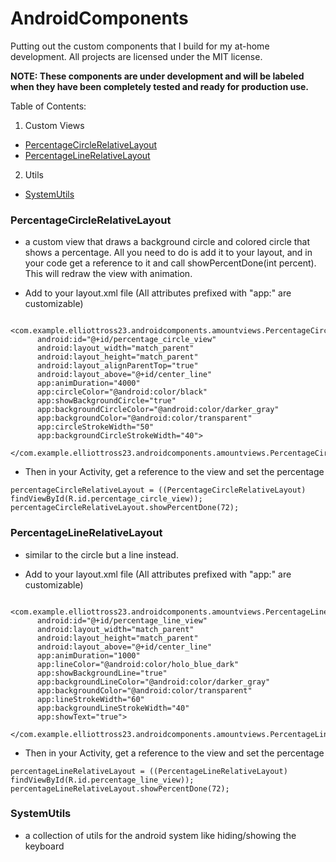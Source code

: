 # AndroidComponents

Putting out the custom components that  I build for my at-home development. 
All projects are licensed under the MIT license.

**NOTE: These components are under development and will be labeled when they have been completely tested and ready for production use.**

Table of Contents:

1. Custom Views
  - [PercentageCircleRelativeLayout](#percentagecirclerelativelayout)
  - [PercentageLineRelativeLayout](#percentagelinerelativelayout)
2. Utils
  - [SystemUtils](#systemutils)

### PercentageCircleRelativeLayout 
-  a custom view that draws a background circle and colored circle that shows a percentage. All you need to do is add it to your layout, and in your code get a reference to it and call showPercentDone(int percent). This will redraw the view with animation.

- Add to your layout.xml file (All attributes prefixed with "app:" are customizable)
```
  <com.example.elliottross23.androidcomponents.amountviews.PercentageCircleRelativeLayout
      android:id="@+id/percentage_circle_view"
      android:layout_width="match_parent"
      android:layout_height="match_parent"
      android:layout_alignParentTop="true"
      android:layout_above="@+id/center_line"
      app:animDuration="4000"
      app:circleColor="@android:color/black"
      app:showBackgroundCircle="true"
      app:backgroundCircleColor="@android:color/darker_gray"
      app:backgroundColor="@android:color/transparent"
      app:circleStrokeWidth="50"
      app:backgroundCircleStrokeWidth="40">
  </com.example.elliottross23.androidcomponents.amountviews.PercentageCircleRelativeLayout>
```
- Then in your Activity, get a reference to the view and set the percentage
```
percentageCircleRelativeLayout = ((PercentageCircleRelativeLayout) findViewById(R.id.percentage_circle_view));
percentageCircleRelativeLayout.showPercentDone(72);
```

### PercentageLineRelativeLayout
- similar to the circle but a line instead.

- Add to your layout.xml file (All attributes prefixed with "app:" are customizable)
```
  <com.example.elliottross23.androidcomponents.amountviews.PercentageLineRelativeLayout
      android:id="@+id/percentage_line_view"
      android:layout_width="match_parent"
      android:layout_height="match_parent"
      android:layout_above="@+id/center_line"
      app:animDuration="1000"
      app:lineColor="@android:color/holo_blue_dark"
      app:showBackgroundLine="true"
      app:backgroundLineColor="@android:color/darker_gray"
      app:backgroundColor="@android:color/transparent"
      app:lineStrokeWidth="60"
      app:backgroundLineStrokeWidth="40"
      app:showText="true">
  </com.example.elliottross23.androidcomponents.amountviews.PercentageLineRelativeLayout>
```

- Then in your Activity, get a reference to the view and set the percentage
```
percentageLineRelativeLayout = ((PercentageLineRelativeLayout) findViewById(R.id.percentage_line_view));
percentageLineRelativeLayout.showPercentDone(72);
```

### SystemUtils
- a collection of utils for the android system like hiding/showing the keyboard
